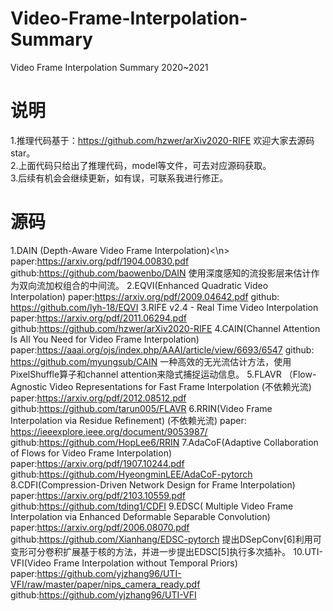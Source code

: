 # Video-Frame-Interpolation-Summary
Video Frame Interpolation Summary 2020~2021
# 说明
1.推理代码基于：https://github.com/hzwer/arXiv2020-RIFE 欢迎大家去源码star。    
2.上面代码只给出了推理代码，model等文件，可去对应源码获取。    
3.后续有机会会继续更新，如有误，可联系我进行修正。    
# 源码
1.DAIN (Depth-Aware Video Frame Interpolation)<\n>
   paper:https://arxiv.org/pdf/1904.00830.pdf   
   github:https://github.com/baowenbo/DAIN
   使用深度感知的流投影层来估计作为双向流加权组合的中间流。
2.EQVI(Enhanced Quadratic Video Interpolation) 
   paper:https://arxiv.org/pdf/2009.04642.pdf
   github: https://github.com/lyh-18/EQVI
3.RIFE v2.4 - Real Time Video Interpolation  
   paper:https://arxiv.org/pdf/2011.06294.pdf
   github:https://github.com/hzwer/arXiv2020-RIFE
4.CAIN(Channel Attention Is All You Need for Video Frame Interpolation)
   paper:https://aaai.org/ojs/index.php/AAAI/article/view/6693/6547
   github: https://github.com/myungsub/CAIN
  一种高效的无光流估计方法，使用PixelShuffle算子和channel attention来隐式捕捉运动信息。
5.FLAVR （Flow-Agnostic Video Representations for Fast Frame Interpolation (不依赖光流)
   paper:https://arxiv.org/pdf/2012.08512.pdf
   github:https://github.com/tarun005/FLAVR
6.RRIN(Video Frame Interpolation via Residue Refinement) (不依赖光流)
   paper:   https://ieeexplore.ieee.org/document/9053987/
   github:https://github.com/HopLee6/RRIN
7.AdaCoF(Adaptive Collaboration of Flows for Video Frame Interpolation)
   paper:https://arxiv.org/pdf/1907.10244.pdf
   github:https://github.com/HyeongminLEE/AdaCoF-pytorch
8.CDFI(Compression-Driven Network Design for Frame Interpolation)
   paper:https://arxiv.org/pdf/2103.10559.pdf
   github:https://github.com/tding1/CDFI
9.EDSC( Multiple Video Frame Interpolation via Enhanced Deformable Separable Convolution)
   paper:https://arxiv.org/pdf/2006.08070.pdf
   github:https://github.com/Xianhang/EDSC-pytorch
    提出DSepConv[6]利用可变形可分卷积扩展基于核的方法，并进一步提出EDSC[5]执行多次插补。
10.UTI-VFI(Video Frame Interpolation without Temporal Priors)
   paper:https://github.com/yjzhang96/UTI-VFI/raw/master/paper/nips_camera_ready.pdf
   github:https://github.com/yjzhang96/UTI-VFI
